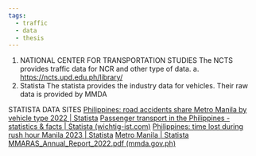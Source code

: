 ```yaml
---
tags:
  - traffic
  - data
  - thesis
---
```

1. NATIONAL CENTER FOR TRANSPORTATION STUDIES
		The NCTS provides traffic data for NCR and other type of data.
	a. https://ncts.upd.edu.ph/library/
2. Statista
		The statista provides the industry data for vehicles.
		Their raw data is provided by MMDA

STATISTA DATA SITES
[Philippines: road accidents share Metro Manila by vehicle type 2022 | Statista](https://www.statista.com/statistics/1276528/philippines-road-accidents-share-metro-manila-by-vehicle-type/)
[Passenger transport in the Philippines - statistics & facts | Statista (wichtig-ist.com)](https://wichtig-ist.com/?_=%2Ftopics%2F8720%2Fpassenger-transport-in-the-philippines%2F%23KJWqMdlUlBntOaMGRBz0jpjhec9jFFI%3D#topicOverview)
[Philippines: time lost during rush hour Manila 2023 | Statista](https://www.statista.com/statistics/1262018/philippines-time-lost-during-rush-hour-manila/)
[Metro Manila | Statista](https://www.statista.com/study/146902/metro-manila/)
[MMARAS_Annual_Report_2022.pdf (mmda.gov.ph)](https://mmda.gov.ph/images/Home/FOI/MMARAS/MMARAS_Annual_Report_2022.pdf)
